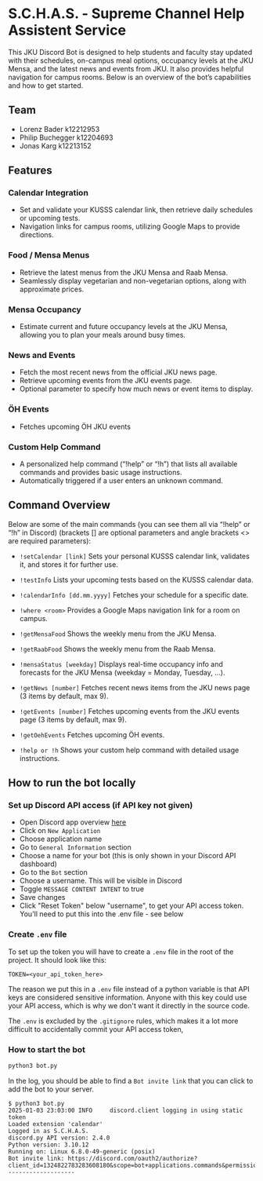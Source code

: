 # S.C.H.A.S. - Supreme Channel Help Assistent Service

This JKU Discord Bot is designed to help students and faculty stay updated with their schedules, on-campus meal options, occupancy levels at the JKU Mensa, and the latest news and events from JKU. 
It also provides helpful navigation for campus rooms. Below is an overview of the bot’s capabilities and how to get started.

## Team
- Lorenz Bader k12212953
- Philip Buchegger k12204693
- Jonas Karg k12213152

## Features
### Calendar Integration
- Set and validate your KUSSS calendar link, then retrieve daily schedules or upcoming tests.
- Navigation links for campus rooms, utilizing Google Maps to provide directions.

### Food / Mensa Menus
- Retrieve the latest menus from the JKU Mensa and Raab Mensa.
- Seamlessly display vegetarian and non-vegetarian options, along with approximate prices.

### Mensa Occupancy
- Estimate current and future occupancy levels at the JKU Mensa, allowing you to plan your meals around busy times.

### News and Events
- Fetch the most recent news from the official JKU news page.
- Retrieve upcoming events from the JKU events page.
- Optional parameter to specify how much news or event items to display.

### ÖH Events
- Fetches upcoming ÖH JKU events

### Custom Help Command
- A personalized help command (“!help” or “!h”) that lists all available commands and provides basic usage instructions.
- Automatically triggered if a user enters an unknown command.

## Command Overview
Below are some of the main commands (you can see them all via “!help” or “!h” in Discord) (brackets [] are optional parameters and angle brackets <> are required parameters):

- `!setCalendar [link]`
Sets your personal KUSSS calendar link, validates it, and stores it for further use.

- `!testInfo`
Lists your upcoming tests based on the KUSSS calendar data.

- `!calendarInfo [dd.mm.yyyy]`
Fetches your schedule for a specific date.

- `!where <room>`
Provides a Google Maps navigation link for a room on campus.

- `!getMensaFood`
Shows the weekly menu from the JKU Mensa.

- `!getRaabFood`
Shows the weekly menu from the Raab Mensa.

- `!mensaStatus [weekday]`
Displays real-time occupancy info and forecasts for the JKU Mensa (weekday = Monday, Tuesday, ...).

- `!getNews [number]`
Fetches recent news items from the JKU news page (3 items by default, max 9).

- `!getEvents [number]`
Fetches upcoming events from the JKU events page (3 items by default, max 9).

- `!getOehEvents`
Fetches upcoming ÖH events.

- `!help or !h`
Shows your custom help command with detailed usage instructions.

## How to run the bot locally

### Set up Discord API access (if API key not given)

- Open Discord app overview [here](https://discord.com/developers/applications)
- Click on `New Application`
- Choose application name
- Go to `General Information` section
- Choose a name for your bot (this is only shown in your Discord API dashboard)
- Go to the `Bot` section
- Choose a username. This will be visible in Discord
- Toggle `MESSAGE CONTENT INTENT` to true
- Save changes
- Click "Reset Token" below "username", to get your API access token.
  You'll need to put this into the .env file - see below

### Create `.env` file

To set up the token you will have to create a `.env` file in the root of the project.
It should look like this:
```
TOKEN=<your_api_token_here>
```

The reason we put this in a `.env` file instead of a python variable is that API keys are considered sensitive information.
Anyone with this key could use your API access, which is why we don't want it directly in the source code.

The `.env` is excluded by the `.gitignore` rules, which makes it a lot more difficult to accidentally commit your API access token,

### How to start the bot

```bash
python3 bot.py
```

In the log, you should be able to find a `Bot invite link` that you can click to add the bot to your server.

```
$ python3 bot.py 
2025-01-03 23:03:00 INFO     discord.client logging in using static token
Loaded extension 'calendar'
Logged in as S.C.H.A.S.
discord.py API version: 2.4.0
Python version: 3.10.12
Running on: Linux 6.8.0-49-generic (posix)
Bot invite link: https://discord.com/oauth2/authorize?client_id=1324822783283608180&scope=bot+applications.commands&permissions=3072
-------------------
```